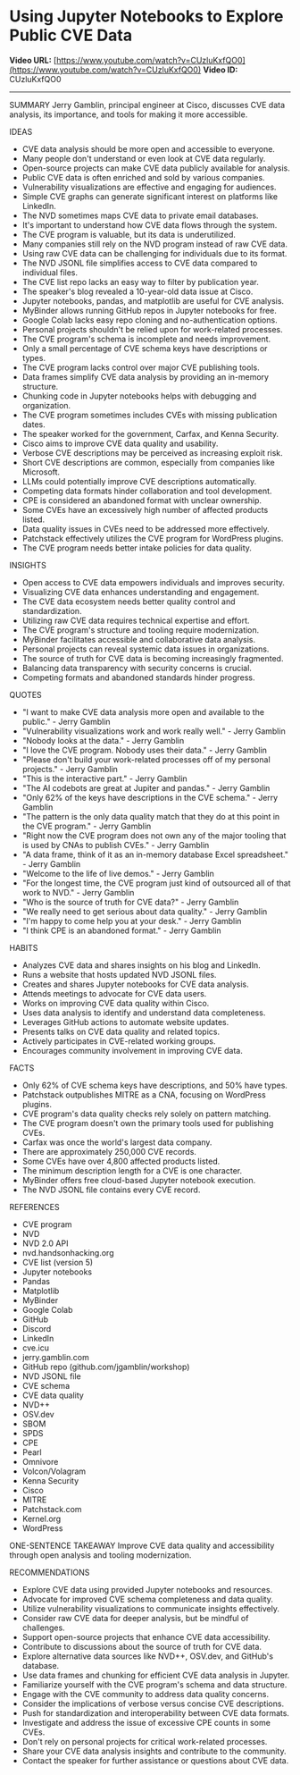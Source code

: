 # Using Jupyter Notebooks to Explore Public CVE Data

**Video URL:** [https://www.youtube.com/watch?v=CUzluKxfQO0](https://www.youtube.com/watch?v=CUzluKxfQO0)
**Video ID:** CUzluKxfQO0

---

SUMMARY
Jerry Gamblin, principal engineer at Cisco, discusses CVE data analysis, its importance, and tools for making it more accessible.

IDEAS
* CVE data analysis should be more open and accessible to everyone.
* Many people don't understand or even look at CVE data regularly.
* Open-source projects can make CVE data publicly available for analysis.
* Public CVE data is often enriched and sold by various companies.
* Vulnerability visualizations are effective and engaging for audiences.
* Simple CVE graphs can generate significant interest on platforms like LinkedIn.
* The NVD sometimes maps CVE data to private email databases.
* It's important to understand how CVE data flows through the system.
* The CVE program is valuable, but its data is underutilized.
* Many companies still rely on the NVD program instead of raw CVE data.
* Using raw CVE data can be challenging for individuals due to its format.
* The NVD JSONL file simplifies access to CVE data compared to individual files.
* The CVE list repo lacks an easy way to filter by publication year.
* The speaker's blog revealed a 10-year-old data issue at Cisco.
* Jupyter notebooks, pandas, and matplotlib are useful for CVE analysis.
* MyBinder allows running GitHub repos in Jupyter notebooks for free.
* Google Colab lacks easy repo cloning and no-authentication options.
* Personal projects shouldn't be relied upon for work-related processes.
* The CVE program's schema is incomplete and needs improvement.
* Only a small percentage of CVE schema keys have descriptions or types.
* The CVE program lacks control over major CVE publishing tools.
* Data frames simplify CVE data analysis by providing an in-memory structure.
* Chunking code in Jupyter notebooks helps with debugging and organization.
* The CVE program sometimes includes CVEs with missing publication dates.
* The speaker worked for the government, Carfax, and Kenna Security.
* Cisco aims to improve CVE data quality and usability.
* Verbose CVE descriptions may be perceived as increasing exploit risk.
* Short CVE descriptions are common, especially from companies like Microsoft.
* LLMs could potentially improve CVE descriptions automatically.
* Competing data formats hinder collaboration and tool development.
* CPE is considered an abandoned format with unclear ownership.
* Some CVEs have an excessively high number of affected products listed.
* Data quality issues in CVEs need to be addressed more effectively.
* Patchstack effectively utilizes the CVE program for WordPress plugins.
* The CVE program needs better intake policies for data quality.

INSIGHTS
* Open access to CVE data empowers individuals and improves security.
* Visualizing CVE data enhances understanding and engagement.
* The CVE data ecosystem needs better quality control and standardization.
* Utilizing raw CVE data requires technical expertise and effort.
* The CVE program's structure and tooling require modernization.
* MyBinder facilitates accessible and collaborative data analysis.
* Personal projects can reveal systemic data issues in organizations.
* The source of truth for CVE data is becoming increasingly fragmented.
* Balancing data transparency with security concerns is crucial.
* Competing formats and abandoned standards hinder progress.

QUOTES
* "I want to make CVE data analysis more open and available to the public." - Jerry Gamblin
* "Vulnerability visualizations work and work really well." - Jerry Gamblin
* "Nobody looks at the data." - Jerry Gamblin
* "I love the CVE program. Nobody uses their data." - Jerry Gamblin
* "Please don't build your work-related processes off of my personal projects." - Jerry Gamblin
* "This is the interactive part." - Jerry Gamblin
* "The AI codebots are great at Jupiter and pandas." - Jerry Gamblin
* "Only 62% of the keys have descriptions in the CVE schema." - Jerry Gamblin
* "The pattern is the only data quality match that they do at this point in the CVE program." - Jerry Gamblin
* "Right now the CVE program does not own any of the major tooling that is used by CNAs to publish CVEs." - Jerry Gamblin
* "A data frame, think of it as an in-memory database Excel spreadsheet." - Jerry Gamblin
* "Welcome to the life of live demos." - Jerry Gamblin
* "For the longest time, the CVE program just kind of outsourced all of that work to NVD." - Jerry Gamblin
* "Who is the source of truth for CVE data?" - Jerry Gamblin
* "We really need to get serious about data quality." - Jerry Gamblin
* "I'm happy to come help you at your desk." - Jerry Gamblin
* "I think CPE is an abandoned format." - Jerry Gamblin

HABITS
* Analyzes CVE data and shares insights on his blog and LinkedIn.
* Runs a website that hosts updated NVD JSONL files.
* Creates and shares Jupyter notebooks for CVE data analysis.
* Attends meetings to advocate for CVE data users.
* Works on improving CVE data quality within Cisco.
* Uses data analysis to identify and understand data completeness.
* Leverages GitHub actions to automate website updates.
* Presents talks on CVE data quality and related topics.
* Actively participates in CVE-related working groups.
* Encourages community involvement in improving CVE data.

FACTS
* Only 62% of CVE schema keys have descriptions, and 50% have types.
* Patchstack outpublishes MITRE as a CNA, focusing on WordPress plugins.
* CVE program's data quality checks rely solely on pattern matching.
* The CVE program doesn't own the primary tools used for publishing CVEs.
* Carfax was once the world's largest data company.
* There are approximately 250,000 CVE records.
* Some CVEs have over 4,800 affected products listed.
* The minimum description length for a CVE is one character.
* MyBinder offers free cloud-based Jupyter notebook execution.
* The NVD JSONL file contains every CVE record.

REFERENCES
* CVE program
* NVD
* NVD 2.0 API
* nvd.handsonhacking.org
* CVE list (version 5)
* Jupyter notebooks
* Pandas
* Matplotlib
* MyBinder
* Google Colab
* GitHub
* Discord
* LinkedIn
* cve.icu
* jerry.gamblin.com
* GitHub repo (github.com/jgamblin/workshop)
* NVD JSONL file
* CVE schema
* CVE data quality
* NVD++
* OSV.dev
* SBOM
* SPDS
* CPE
* Pearl
* Omnivore
* Volcon/Volagram
* Kenna Security
* Cisco
* MITRE
* Patchstack.com
* Kernel.org
* WordPress

ONE-SENTENCE TAKEAWAY
Improve CVE data quality and accessibility through open analysis and tooling modernization.

RECOMMENDATIONS
* Explore CVE data using provided Jupyter notebooks and resources.
* Advocate for improved CVE schema completeness and data quality.
* Utilize vulnerability visualizations to communicate insights effectively.
* Consider raw CVE data for deeper analysis, but be mindful of challenges.
* Support open-source projects that enhance CVE data accessibility.
* Contribute to discussions about the source of truth for CVE data.
* Explore alternative data sources like NVD++, OSV.dev, and GitHub's database.
* Use data frames and chunking for efficient CVE data analysis in Jupyter.
* Familiarize yourself with the CVE program's schema and data structure.
* Engage with the CVE community to address data quality concerns.
* Consider the implications of verbose versus concise CVE descriptions.
* Push for standardization and interoperability between CVE data formats.
* Investigate and address the issue of excessive CPE counts in some CVEs.
* Don't rely on personal projects for critical work-related processes.
* Share your CVE data analysis insights and contribute to the community.
* Contact the speaker for further assistance or questions about CVE data.

